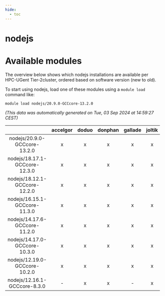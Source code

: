 ```yaml
---
hide:
  - toc
---
```


nodejs
======

# Available modules


The overview below shows which nodejs installations are available per HPC-UGent Tier-2cluster, ordered based on software version (new to old).

To start using nodejs, load one of these modules using a `module load` command like:

```shell
module load nodejs/20.9.0-GCCcore-13.2.0
```

*(This data was automatically generated on Tue, 03 Sep 2024 at 14:59:27 CEST)*  

| |accelgor|doduo|donphan|gallade|joltik|shinx|skitty|
| :---: | :---: | :---: | :---: | :---: | :---: | :---: | :---: |
|nodejs/20.9.0-GCCcore-13.2.0|x|x|x|x|x|x|x|
|nodejs/18.17.1-GCCcore-12.3.0|x|x|x|x|x|x|x|
|nodejs/18.12.1-GCCcore-12.2.0|x|x|x|x|x|-|x|
|nodejs/16.15.1-GCCcore-11.3.0|x|x|x|x|x|-|x|
|nodejs/14.17.6-GCCcore-11.2.0|x|x|x|x|x|-|x|
|nodejs/14.17.0-GCCcore-10.3.0|x|x|x|x|x|-|x|
|nodejs/12.19.0-GCCcore-10.2.0|x|x|x|x|x|-|x|
|nodejs/12.16.1-GCCcore-8.3.0|-|x|x|-|x|-|x|
